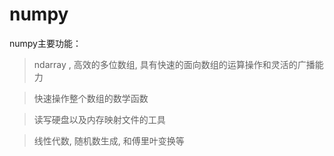 numpy
========
numpy主要功能：
> ndarray , 高效的多位数组, 具有快速的面向数组的运算操作和灵活的广播能力

> 快速操作整个数组的数学函数

> 读写硬盘以及内存映射文件的工具

> 线性代数, 随机数生成, 和傅里叶变换等

> 
    
